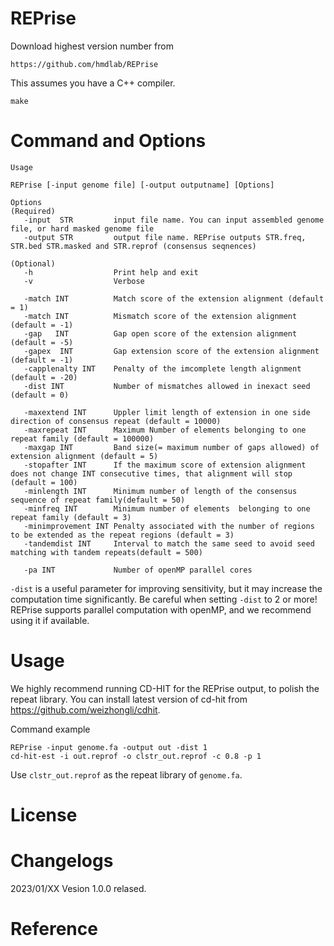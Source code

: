 # REPrise
Download highest version number from 
```
https://github.com/hmdlab/REPrise
```

This assumes you have a C++ compiler. 
```
make
```

# Command and Options
```
Usage

REPrise [-input genome file] [-output outputname] [Options]

Options
(Required)
   -input  STR         input file name. You can input assembled genome file, or hard masked genome file
   -output STR         output file name. REPrise outputs STR.freq, STR.bed STR.masked and STR.reprof (consensus seqnences)

(Optional)
   -h                  Print help and exit
   -v                  Verbose

   -match INT          Match score of the extension alignment (default = 1)
   -match INT          Mismatch score of the extension alignment (default = -1)
   -gap   INT          Gap open score of the extension alignment (default = -5)
   -gapex  INT         Gap extension score of the extension alignment (default = -1)
   -capplenalty INT    Penalty of the imcomplete length alignment (default = -20)
   -dist INT           Number of mismatches allowed in inexact seed (default = 0)

   -maxextend INT      Uppler limit length of extension in one side direction of consensus repeat (default = 10000)
   -maxrepeat INT      Maximum Number of elements belonging to one repeat family (default = 100000)
   -maxgap INT         Band size(= maximum number of gaps allowed) of extension alignment (default = 5)
   -stopafter INT      If the maximum score of extension alignment does not change INT consecutive times, that alignment will stop (default = 100)
   -minlength INT      Minimum number of length of the consensus sequence of repeat family(default = 50)
   -minfreq INT        Minimum number of elements  belonging to one repeat family (default = 3)
   -minimprovement INT Penalty associated with the number of regions to be extended as the repeat regions (default = 3)
   -tandemdist INT     Interval to match the same seed to avoid seed matching with tandem repeats(default = 500)

   -pa INT             Number of openMP parallel cores
```
`-dist` is a useful parameter for improving sensitivity, but it may increase the computation time significantly. Be careful when setting `-dist` to 2 or more!
REPrise supports parallel computation with openMP, and we recommend using it if available.

# Usage
We highly recommend running CD-HIT for the REPrise output, to polish the repeat library.
You can install latest version of cd-hit from https://github.com/weizhongli/cdhit. 

Command example
```
REPrise -input genome.fa -output out -dist 1
cd-hit-est -i out.reprof -o clstr_out.reprof -c 0.8 -p 1
```
Use `clstr_out.reprof` as the repeat library of `genome.fa`.

# License

# Changelogs
2023/01/XX Vesion 1.0.0 relased. 
# Reference
